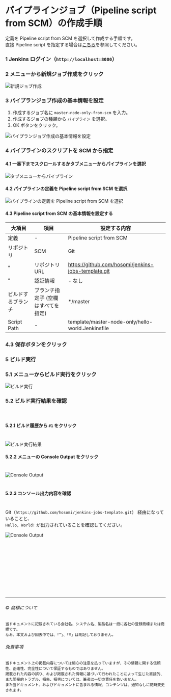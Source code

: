 # パイプラインジョブ（Pipeline script from SCM）の作成手順

定義を Pipeline script from SCM を選択して作成する手順です。  
直接 Pipeline script を指定する場合は[こちら](README.md)を参照してください。  

### 1 Jenkins ログイン（``http://localhost:8080``）

### 2 メニューから新規ジョブ作成をクリック

![新規ジョブ作成](master-node-only-basic-01.png)  

### 3 パイプランジョブ作成の基本情報を設定

1. 作成するジョブ名に ``master-node-only-from-scm`` を入力。
1. 作成するジョブの種類から ``パイプライン`` を選択。
1. OK ボタンをクリック。

![パイプランジョブ作成の基本情報を設定](master-node-only-scm-01.png)  


### 4 パイプラインのスクリプトを SCM から指定

#### 4.1 一番下までスクロールするかタブメニューからパイプラインを選択

![タブメニューからパイプライン](master-node-only-scm-02.png)  


#### 4.2 パイプラインの定義を Pipeline script from SCM を選択

![パイプラインの定義を Pipeline script from SCM を選択](master-node-only-scm-03.png)  

#### 4.3 Pipeline script from SCM の基本情報を設定する

| 大項目 | 項目 | 設定する内容
| ----- | ----- | -----
| 定義 | - | Pipeline script from SCM
| リポジトリ | SCM | Git
| ” | リポジトリ URL | https://github.com/hosomi/jenkins-jobs-template.git
| ” | 認証情報 | - なし
| ビルドするブランチ | 	ブランチ指定子 (空欄はすべてを指定)	 | */master
| Script Path | - | template/master-node-only/hello-world.Jenkinsfile

### 4.3 保存ボタンをクリック


### 5 ビルド実行

### 5.1 メニューからビルド実行をクリック

![ビルド実行](master-node-only-scm-04.png)   



### 5.2 ビルド実行結果を確認  
　  
#### 5.2.1 ビルド履歴から ``#1`` をクリック  
　  
![ビルド実行結果](master-node-only-scm-05.png) 
　  
#### 5.2.2 メニューの Console Output をクリック  
　  
![Console Output](master-node-only-scm-06.png)  
　  
#### 5.2.3 コンソール出力内容を確認  
　  
Git（``https://github.com/hosomi/jenkins-jobs-template.git``） 経由になっていることと、  
``Hello, World!`` が出力されていることを確認してください。
　  

![Console Output](master-node-only-scm-07.png)  





　  
　  
　  
　  
　  
　  
　  
　  

* * *

###### :copyright: 商標について

<sup>当ドキュメントに記載されている会社名、システム名、製品名は一般に各社の登録商標または商標です。</sup>  
<sup>なお、本文および図表中では、「™」、「®」は明記しておりません。</sup>  

###### 免責事項  
<sup>当ドキュメント上の掲載内容については細心の注意を払っていますが、その情報に関する信頼性、正確性、完全性について保証するものではありません。</sup>  
<sup>掲載された内容の誤り、および掲載された情報に基づいて行われたことによって生じた直接的、また間接的トラブル、損失、損害については、筆者は一切の責任を負いません。</sup>  
<sup>また当ドキュメント、およびドキュメントに含まれる情報、コンテンツは、通知なしに随時変更されます。</sup>  



